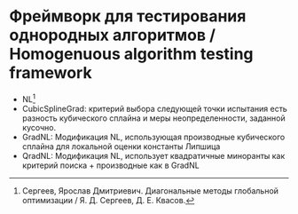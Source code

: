 # Фреймворк для тестирования однородных алгоритмов / Homogenuous algorithm testing framework

- NL[^1]
- CubicSplineGrad: критерий выбора следующей точки испытания есть разность кубического сплайна и меры неопределенности, заданной кусочно.
- GradNL: Модификация NL, использующая производные кубического сплайна для локальной оценки константы Липшица
- QradNL: Модификация NL, использует квадратичные миноранты как критерий поиска + производные как в GradNL

[^1]: Сергеев, Ярослав Дмитриевич. Диагональные методы глобальной оптимизации / Я. Д. Сергеев, Д. Е. Квасов.


